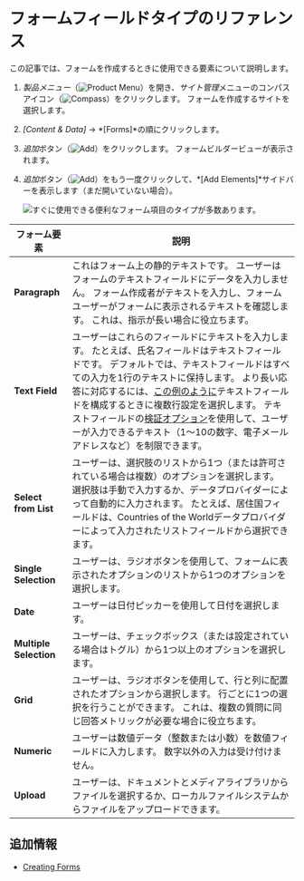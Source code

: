 # フォームフィールドタイプのリファレンス

この記事では、フォームを作成するときに使用できる要素について説明します。

1.  *製品メニュー*（![Product Menu](../../../images/icon-product-menu.png)）を開き、*サイト管理*メニューのコンパスアイコン（![Compass](../../../images/icon-compass.png)）をクリックします。 フォームを作成するサイトを選択します。

2.  *[Content & Data]* → *[Forms]*の順にクリックします。

3.  *追加*ボタン（![Add](../../../images/icon-add.png)）をクリックします。 フォームビルダービューが表示されます。

4.  *追加*ボタン（![Add](../../../images/icon-add.png)）をもう一度クリックして、*[Add Elements]*サイドバーを表示します（まだ開いていない場合）。

    ![すぐに使用できる便利なフォーム項目のタイプが多数あります。](./form-field-types-reference/images/01.png)

<!-- This table is OK for starters but each of these fields has "Basic", "Advanced", and in some cases "Autocomplete" configurations. We need to document those as well eventually.  -->

| フォーム要素                 | 説明                                                                                                                                                                                                                                                                                                                                 |
| ---------------------- | ---------------------------------------------------------------------------------------------------------------------------------------------------------------------------------------------------------------------------------------------------------------------------------------------------------------------------------- |
| **Paragraph**          | これはフォーム上の静的テキストです。 ユーザーはフォームのテキストフィールドにデータを入力しません。 フォーム作成者がテキストを入力し、フォームユーザーがフォームに表示されるテキストを確認します。 これは、指示が長い場合に役立ちます。                                                                                                                                                                                                              |
| **Text Field**         | ユーザーはこれらのフィールドにテキストを入力します。 たとえば、氏名フィールドはテキストフィールドです。 デフォルトでは、テキストフィールドはすべての入力を1行のテキストに保持します。 より長い応答に対応するには、[この例のように](./creating-forms.md)テキストフィールドを構成するときに複数行設定を選択します。 テキストフィールドの[検証オプション](/https://help.liferay.com/hc/articles/360029134551-Validating-Text-and-Numeric-Fields)を使用して、ユーザーが入力できるテキスト（1〜10の数字、電子メールアドレスなど）を制限できます。 |
| **Select from List**   | ユーザーは、選択肢のリストから1つ（または許可されている場合は複数）のオプションを選択します。 選択肢は手動で入力するか、データプロバイダーによって自動的に入力されます。 たとえば、居住国フィールドは、Countries of the Worldデータプロバイダーによって入力されたリストフィールドから選択できます。                                                                                                                                                                     |
| **Single Selection**   | ユーザーは、ラジオボタンを使用して、フォームに表示されたオプションのリストから1つのオプションを選択します。                                                                                                                                                                                                                                                                             |
| **Date**               | ユーザーは日付ピッカーを使用して日付を選択します。                                                                                                                                                                                                                                                                                                          |
| **Multiple Selection** | ユーザーは、チェックボックス（または設定されている場合はトグル）から1つ以上のオプションを選択します。                                                                                                                                                                                                                                                                                |
| **Grid**               | ユーザーは、ラジオボタンを使用して、行と列に配置されたオプションから選択します。 行ごとに1つの選択を行うことができます。 これは、複数の質問に同じ回答メトリックが必要な場合に役立ちます。                                                                                                                                                                                                                                     |
| **Numeric**            | ユーザーは数値データ（整数または小数）を数値フィールドに入力します。 数字以外の入力は受け付けません。                                                                                                                                                                                                                                                                                |
| **Upload**             | ユーザーは、ドキュメントとメディアライブラリからファイルを選択するか、ローカルファイルシステムからファイルをアップロードできます。                                                                                                                                                                                                                                                                  |

## 追加情報

  - [Creating Forms](./creating-forms.md)
